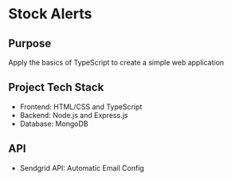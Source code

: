 # Stock Alerts

## Purpose

Apply the basics of TypeScript to create a simple web application

## Project Tech Stack

- Frontend: HTML/CSS and TypeScript
- Backend: Node.js and Express.js
- Database: MongoDB

## API

- Sendgrid API: Automatic Email Config
